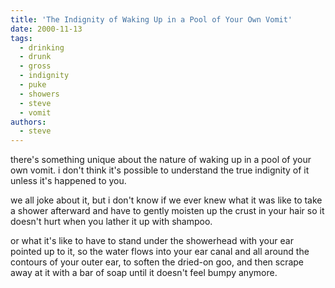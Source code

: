 ```yaml
---
title: 'The Indignity of Waking Up in a Pool of Your Own Vomit'
date: 2000-11-13
tags:
  - drinking
  - drunk
  - gross
  - indignity
  - puke
  - showers
  - steve
  - vomit
authors:
  - steve
---
```


there's something unique about the nature of waking up in a pool of your own vomit. i don't think it's possible to understand the true indignity of it unless it's happened to you.

we all joke about it, but i don't know if we ever knew what it was like to take a shower afterward and have to gently moisten up the crust in your hair so it doesn't hurt when you lather it up with shampoo.

or what it's like to have to stand under the showerhead with your ear pointed up to it, so the water flows into your ear canal and all around the contours of your outer ear, to soften the dried-on goo, and then scrape away at it with a bar of soap until it doesn't feel bumpy anymore.
